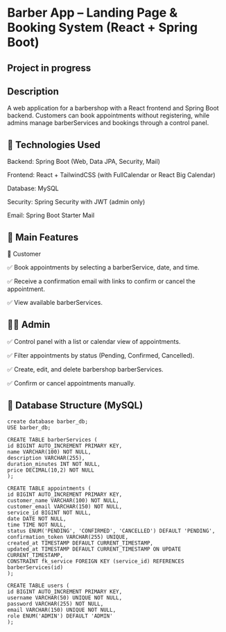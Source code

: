 # Barber App – Landing Page & Booking System (React + Spring Boot)
## Project in progress
## Description

A web application for a barbershop with a React frontend and Spring Boot backend.
Customers can book appointments without registering, while admins manage barberServices and bookings through a control panel.

## 📌 Technologies Used

Backend: Spring Boot (Web, Data JPA, Security, Mail)

Frontend: React + TailwindCSS (with FullCalendar or React Big Calendar)

Database: MySQL

Security: Spring Security with JWT (admin only)

Email: Spring Boot Starter Mail

## 📌 Main Features
👤 Customer

✅ Book appointments by selecting a barberService, date, and time.

✅ Receive a confirmation email with links to confirm or cancel the appointment.

✅ View available barberServices.

## 🧑‍💼 Admin

✅ Control panel with a list or calendar view of appointments.

✅ Filter appointments by status (Pending, Confirmed, Cancelled).

✅ Create, edit, and delete barbershop barberServices.

✅ Confirm or cancel appointments manually.

## 📌 Database Structure (MySQL)
`````
create database barber_db;
USE barber_db;

CREATE TABLE barberServices (
id BIGINT AUTO_INCREMENT PRIMARY KEY,
name VARCHAR(100) NOT NULL,
description VARCHAR(255),
duration_minutes INT NOT NULL,
price DECIMAL(10,2) NOT NULL
);

CREATE TABLE appointments (
id BIGINT AUTO_INCREMENT PRIMARY KEY,
customer_name VARCHAR(100) NOT NULL,
customer_email VARCHAR(150) NOT NULL,
service_id BIGINT NOT NULL,
date DATE NOT NULL,
time TIME NOT NULL,
status ENUM('PENDING', 'CONFIRMED', 'CANCELLED') DEFAULT 'PENDING',
confirmation_token VARCHAR(255) UNIQUE,
created_at TIMESTAMP DEFAULT CURRENT_TIMESTAMP,
updated_at TIMESTAMP DEFAULT CURRENT_TIMESTAMP ON UPDATE CURRENT_TIMESTAMP,
CONSTRAINT fk_service FOREIGN KEY (service_id) REFERENCES barberServices(id)
);

CREATE TABLE users (
id BIGINT AUTO_INCREMENT PRIMARY KEY,
username VARCHAR(50) UNIQUE NOT NULL,
password VARCHAR(255) NOT NULL,
email VARCHAR(150) UNIQUE NOT NULL,
role ENUM('ADMIN') DEFAULT 'ADMIN'
);
`````

